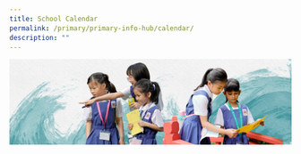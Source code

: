 ```yaml
---
title: School Calendar
permalink: /primary/primary-info-hub/calendar/
description: ""
---
```

![](/images/01%20Banner%20Photos/info-hub.jpg)